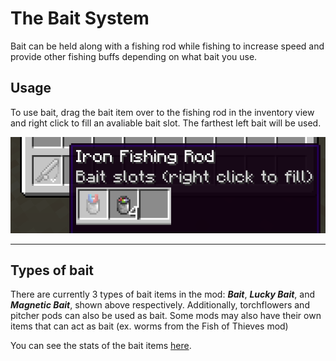 # The Bait System

Bait can be held along with a fishing rod while fishing to increase speed and provide other fishing buffs depending on what bait you use.

## Usage

To use bait, drag the bait item over to the fishing rod in the inventory view and right click to fill an avaliable bait slot. The farthest left bait will be used.

![bait](/assets/images/bait-slots.png)

---

## Types of bait

There are currently 3 types of bait items in the mod: **_Bait_**, **_Lucky Bait_**, and **_Magnetic Bait_**, shown above respectively. Additionally, torchflowers and pitcher pods can also be used as bait. Some mods may also have their own items that can act as bait (ex. worms from the Fish of Thieves mod)

You can see the stats of the bait items [here](/items/bait-items).